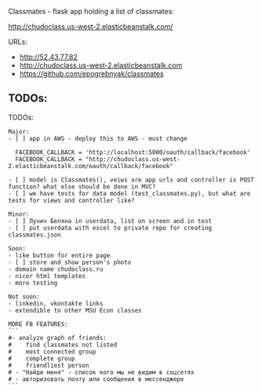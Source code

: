 Classmates - flask app holding a list of classmates:

<http://chudoclass.us-west-2.elasticbeanstalk.com/>

URLs:
  - <http://52.43.77.82>
  - <http://chudoclass.us-west-2.elasticbeanstalk.com>
  - <https://github.com/epogrebnyak/classmates>

TODOs:
-----

TODOs:
	 
    Major:
    - [ ] app in AWS - deploy this to AWS - must change
    
      FACEBOOK_CALLBACK = 'http://localhost:5000/oauth/callback/facebook'
      FACEBOOK_CALLBACK = "http://chudoclass.us-west-2.elasticbeanstalk.com/oauth/callback/facebook"
  
    - [ ] model is Classmates(), veiws are app urls and controller is POST function? what else should be done in MVC?
    - [ ] we have tests for data model (test_classmates.py), but what are tests for views and controller like?
    
    Minor:
    - [ ] Лучич Беляна in userdata, list on screen and in test
    - [ ] put userdata with excel to private repo for creating classmates.json   
      
    Soon:
    - like button for entire page
    - [ ] store and show person's photo
    - domain name chudoclass.ru    
    - nicer html templates
    - more testing
    
    Not soon:
    - linkedin, vkontakte links
    - extendible to other MSU Econ classes
    
    MORE FB FEATURES:
	```
    #- analyze graph of friends:
    #    find classmates not listed
    #    most connected group
    #    complete group
    #    friendliest person
    # - "Найди меня" - список кого мы не видим в соцсетях
    # - авторизовать почту или сообщения в мессенджере   
    ```
    